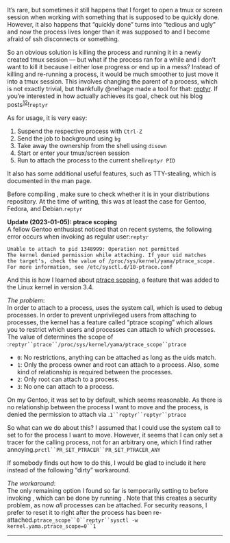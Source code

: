 It’s rare, but sometimes it still happens that I forget to open a tmux or screen session when working with something that is supposed to be quickly done. However, it also happens that “quickly done” turns into “tedious and ugly” and now the process lives longer than it was supposed to and I become afraid of ssh disconnects or something.

So an obvious solution is killing the process and running it in a newly created tmux session — but what if the process ran for a while and I don’t want to kill it because I either lose progress or end up in a mess? Instead of killing and re-running a process, it would be much smoother to just move it into a tmux session. This involves changing the parent of a process, which is not exactly trivial, but thankfully @nelhage made a tool for that: [reptyr](https://github.com/nelhage/reptyr). If you’re interested in how actually achieves its goal, check out his blog posts<sup id="fnref:1" role="doc-noteref" _mstmutation="1"><a href="https://xai.sh/2020/10/16/Move-running-process-into-tmux-session.html#fn:1" rel="footnote">1</a></sup><sup id="fnref:2" role="doc-noteref" _mstmutation="1"><a href="https://xai.sh/2020/10/16/Move-running-process-into-tmux-session.html#fn:2" rel="footnote">2</a></sup>!`reptyr`

As for usage, it is very easy:

1.  Suspend the respective process with `Ctrl-Z`
2.  Send the job to background using `bg`
3.  Take away the ownership from the shell using `disown`
4.  Start or enter your tmux/screen session
5.  Run to attach the process to the current shell`reptyr PID`

It also has some additional useful features, such as TTY-stealing, which is documented in the man page.

Before compiling , make sure to check whether it is in your distributions repository. At the time of writing, this was at least the case for Gentoo, Fedora, and Debian.`reptyr`

**Update (2023-01-05): ptrace scoping**  
A fellow Gentoo enthusiast noticed that on recent systems, the following error occurs when invoking as regular user:`reptyr`

```
Unable to attach to pid 1348999: Operation not permitted
The kernel denied permission while attaching. If your uid matches
the target's, check the value of /proc/sys/kernel/yama/ptrace_scope.
For more information, see /etc/sysctl.d/10-ptrace.conf
```

And this is how I learned about [ptrace scoping](https://www.kernel.org/doc/Documentation/security/Yama.txt), a feature that was added to the Linux kernel in version 3.4.

_The problem_:  
In order to attach to a process, uses the system call, which is used to debug processes. In order to prevent unprivileged users from attaching to processes, the kernel has a feature called “ptrace scoping” which allows you to restrict which users and processes can attach to which processes. The value of determines the scope of :`reptyr``ptrace``/proc/sys/kernel/yama/ptrace_scope``ptrace`

-   `0`: No restrictions, anything can be attached as long as the uids match.
-   `1`: Only the process owner and root can attach to a process. Also, some kind of relationship is required between the processes.
-   `2`: Only root can attach to a process.
-   `3`: No one can attach to a process.

On my Gentoo, it was set to by default, which seems reasonable. As there is no relationship between the process I want to move and the process, is denied the permission to attach via .`1``reptyr``reptyr``ptrace`

So what can we do about this? I assumed that I could use the system call to set to for the process I want to move. However, it seems that I can only set a tracer for the calling process, not for an arbitrary one, which I find rather annoying.`prctl``PR_SET_PTRACER``PR_SET_PTRACER_ANY`

If somebody finds out how to do this, I would be glad to include it here instead of the following “dirty” workaround.

_The workaround_:  
The only remaining option I found so far is temporarily setting to before invoking , which can be done by running . Note that this creates a security problem, as now _all_ processes can be attached. For security reasons, I prefer to reset it to right after the process has been re-attached.`ptrace_scope``0``reptyr``sysctl -w kernel.yama.ptrace_scope=0``1`

___